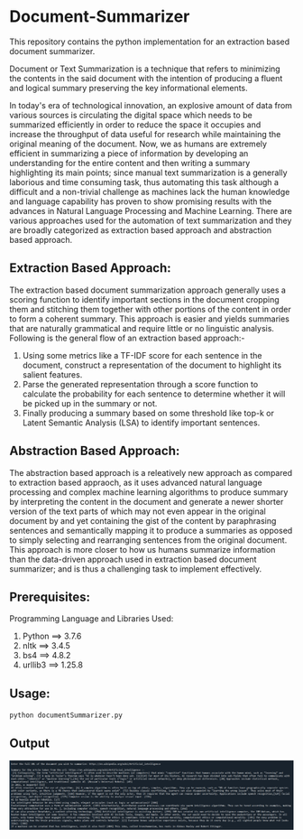 # Document-Summarizer

This repository contains the python implementation for an extraction based document summarizer. 

Document or Text Summarization is a technique that refers to minimizing the contents in the said document with the intention of producing a fluent and logical summary preserving the key informational elements.

In today's era of technological innovation, an explosive amount of data from various sources is circulating the digital space which needs to be summarized efficiently in order to reduce the space it occupies and increase the throughput of data useful for research while maintaining the original meaning of the document. Now, we as humans are extremely efficient in summarizing a piece of information by developing an understanding for the entire content and then writing a summary highlighting its main points; since manual text summarization is a generally laborious and time consuming task, thus automating this task although a difficult and a non-trivial challenge as machines lack the human knowledge and language capability has proven to show promising results with the advances in Natural Language Processing and Machine Learning. There are various approaches used for the automation of text summarization and they are broadly categorized as extraction based approach and abstraction based approach.

## Extraction Based Approach:

The extraction based document summarization approach generally uses a scoring function to identify important sections in the document cropping them and stitching them together with other portions of the content in order to form a coherent summary. This approach is easier and yields summaries that are naturally grammatical and require little or no linguistic analysis. 
Following is the general flow of an extraction based approach:-
  1. Using some metrics like a TF-IDF score for each sentence in the document, construct a representation of the document to highlight its salient features.
  2. Parse the generated representation through a score function to calculate the probability for each sentence to determine whether it will be picked up in the summary or not.
  3. Finally producing a summary based on some threshold like top-k or Latent Semantic Analysis (LSA) to identify important sentences. 
  
## Abstraction Based Approach:

The abstraction based approach is a releatively new approach as compared to extraction based appraoch, as it uses advanced natural language processing and complex machine learning algorithms to produce summary by interpreting the content in the document and generate a newer shorter version of the text parts of which may not even appear in the original document by and yet containing the gist of the content by paraphrasing sentences and semantically mapping it to produce a summaries as opposed to simply selecting and rearranging sentences from the original document. This approach is more closer to how us humans summarize information than the data-driven approach used in extraction based document summarizer; and is thus a challenging task to implement effectively.

## Prerequisites:

Programming Language and Libraries Used:
  1. Python ==> 3.7.6
  2. nltk ==> 3.4.5
  3. bs4 ==> 4.8.2
  4. urllib3 ==> 1.25.8
  
 ## Usage:
 ```bash
 python documentSummarizer.py
 ```
 
 ## Output
 ![alt text](https://github.com/yashdubey95/Document-Summarizer/blob/master/Document%20Summarization/Output.PNG)
